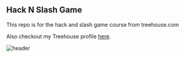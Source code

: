 ## Hack N Slash Game

This repo is for the hack and slash game course from treehouse.com

Also checkout my Treehouse profile [here](https://teamtreehouse.com/michelnaslund).

![header](https://cloud.githubusercontent.com/assets/25556990/25434510/dbbe4bfc-2a8c-11e7-89b3-f73819abda02.jpg)

